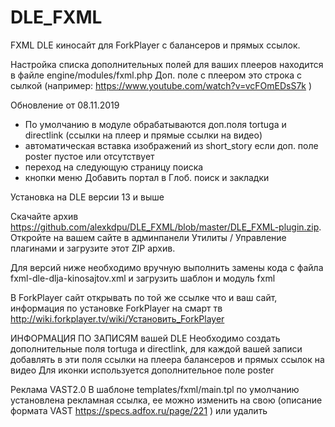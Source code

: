 # DLE_FXML
FXML DLE киносайт для ForkPlayer с балансеров и прямых ссылок. 

Настройка списка дополнительных полей для ваших плееров находится в файле engine/modules/fxml.php
Доп. поле с плеером это строка с сылкой (например: https://www.youtube.com/watch?v=vcFOmEDsS7k )

Обновление от 08.11.2019
 - По умолчанию в модуле обрабатываются доп.поля tortuga и directlink (ссылки на плеер и прямые ссылки на видео)
 - автоматическая вставка изображений из short_story если доп. поле poster пустое или отсутствует
 - переход на следующую страницу поиска
 - кнопки меню Добавить портал в Глоб. поиск и закладки
 
Установка на DLE версии 13 и выше

Скачайте архив https://github.com/alexkdpu/DLE_FXML/blob/master/DLE_FXML-plugin.zip.
Откройте на вашем сайте в админпанели Утилиты / Управление плагинами и загрузите этот ZIP архив.

Для версий ниже необходимо вручную выполнить замены кода с файла fxml-dle-dlja-kinosajtov.xml и загрузить шаблон и модуль fxml


В ForkPlayer сайт открывать по той же ссылке что и ваш сайт, информация по установке ForkPlayer на смарт тв http://wiki.forkplayer.tv/wiki/Установить_ForkPlayer

ИНФОРМАЦИЯ ПО ЗАПИСЯМ вашей DLE
Необходимо создать дополнительные поля 
tortuga и directlink, для каждой вашей записи добавлять в эти поля ссылки на плеера балансеров и прямых ссылок на видео
Для иконки используется дополнительное поле poster

Реклама VAST2.0
В шаблоне templates/fxml/main.tpl по умолчанию установлена рекламная ссылка, ее можно изменить на свою (описание формата VAST https://specs.adfox.ru/page/221 ) или удалить
